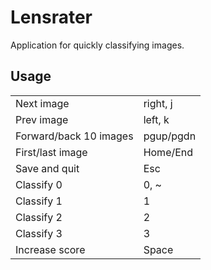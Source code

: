 # Lensrater

Application for quickly classifying images.

## Usage

|  |  |
|---------------|--------|
| Next image | right, j |
| Prev image | left, k |
| Forward/back 10 images | pgup/pgdn |
| First/last image | Home/End |
| Save and quit | Esc |
| Classify 0 | 0, ~ |
| Classify 1 | 1 |
| Classify 2 | 2 |
| Classify 3 | 3 |
| Increase score | Space |



